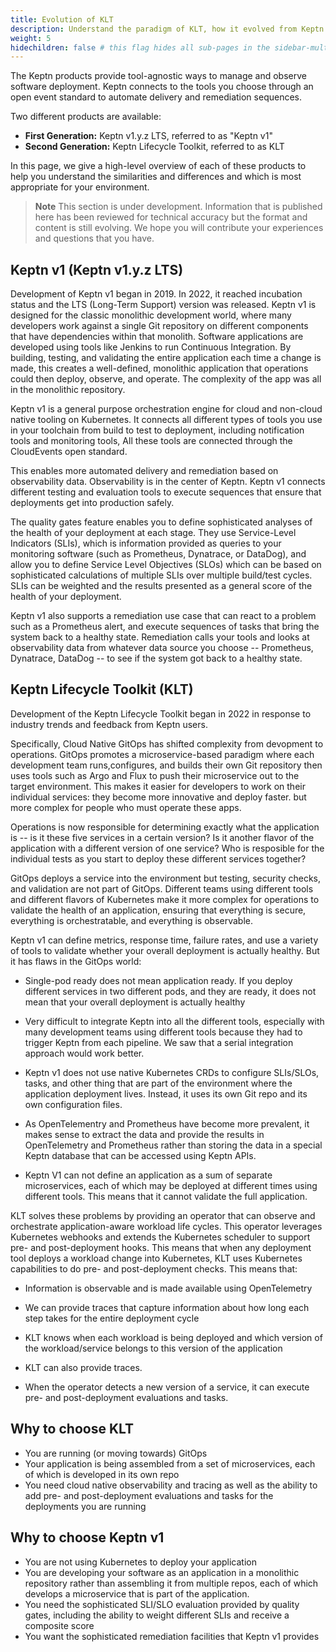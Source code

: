 ```yaml
---
title: Evolution of KLT
description: Understand the paradigm of KLT, how it evolved from Keptn v1, and whether you should migrate to KLT
weight: 5
hidechildren: false # this flag hides all sub-pages in the sidebar-multicard.html
---
```


The Keptn products provide tool-agnostic ways
to manage and observe software deployment.
Keptn connects to the tools you choose
through an open event standard
to automate delivery and remediation sequences.

Two different products are available:

* **First Generation:** Keptn v1.y.z LTS, referred to as "Keptn v1"
* **Second Generation:** Keptn Lifecycle Toolkit, referred to as KLT

In this page, we give a high-level overview
of each of these products
to help you understand the similarities and differences
and which is most appropriate for your environment.

> **Note**
This section is under development.
Information that is published here has been reviewed for technical accuracy
but the format and content is still evolving.
We hope you will contribute your experiences
and questions that you have.

## Keptn v1 (Keptn v1.y.z LTS)

Development of Keptn v1 began in 2019.
In 2022, it reached incubation status
and the LTS (Long-Term Support) version was released.
Keptn v1 is designed for the classic monolithic development world,
where many developers work against a single Git repository
on different components that have dependencies within that monolith.
Software applications are developed
using tools like Jenkins to run Continuous Integration.
By building, testing, and validating the entire application
each time a change is made,
this creates a well-defined, monolithic application
that operations could then deploy, observe, and operate.
The complexity of the app was all in the monolithic repository.

Keptn v1 is a general purpose orchestration engine
for cloud and non-cloud native tooling on Kubernetes.
It connects all different types of tools you use in your toolchain
from build to test to deployment,
including notification tools and monitoring tools,
All these tools are connected
through the CloudEvents open standard.

This enables more automated delivery and remediation
based on observability data.
Observability is in the center of Keptn.
Keptn v1 connects different testing and evaluation tools
to execute sequences
that ensure that deployments get into production safely.

The quality gates feature enables you to define
sophisticated analyses of the health of your deployment
at each stage.
They use Service-Level Indicators (SLIs),
which is information provided as queries to your monitoring software
(such as Prometheus, Dynatrace, or DataDog),
and allow you to define Service Level Objectives (SLOs)
which can be based on sophisticated calculations
of multiple SLIs over multiple build/test cycles.
SLIs can be weighted and the results presented
as a general score of the health of your deployment.

Keptn v1 also supports a remediation use case
that can react to a problem such as a Prometheus alert,
and execute sequences of tasks
that bring the system back to a healthy state.
Remediation calls your tools and looks at observability data
from whatever data source you choose --
Prometheus, Dynatrace, DataDog --
to see if the system got back to a healthy state.

## Keptn Lifecycle Toolkit (KLT)

Development of the Keptn Lifecycle Toolkit began in 2022
in response to industry trends and feedback from Keptn users.

Specifically, Cloud Native GitOps has shifted complexity
from devopment to operations.
GitOps promotes a microservice-based paradigm
where each development team runs,configures,
and builds their own Git repository
then uses tools such as Argo and Flux to push
their microservice out to the target environment.
This makes it easier for developers to work on their individual services:
they become more innovative and deploy faster.
but more complex for people who must operate these apps.

Operations is now responsible for determining
exactly what the application is --
is it these five services in a certain version?
Is it another flavor of the application
with a different version of one service?
Who is resposible for the individual tests
as you start to deploy these different services together?

GitOps deploys a service into the environment
but testing, security checks, and validation are not part of GitOps.
Different teams using different tools
and different flavors of Kubernetes
make it more complex for operations
to validate the health of an application,
ensuring that everything is secure, everything is orchestratable,
and everything is observable.

Keptn v1 can define metrics, response time, failure rates,
and use a variety of tools
to validate whether your overall deployment is actually healthy.
But it has flaws in the GitOps world:

* Single-pod ready does not mean application ready.
  If you deploy different services in two different pods,
  and they are ready,
  it does not mean that your overall deployment is actually healthy

* Very difficult to integrate Keptn into all the different tools,
  especially with many development teams using different tools
  because they had to trigger Keptn from each pipeline.
  We saw that a serial integration approach would work better.

* Keptn v1 does not use native Kubernetes CRDs
  to configure SLIs/SLOs, tasks, and other thing
  that are part of the environment where the application deployment lives.
  Instead, it uses its own Git repo and its own configuration files.

* As OpenTelementry and Prometheus have become more prevalent,
  it makes sense to extract the data
  and provide the results in OpenTelemetry and Prometheus
  rather than storing the data in a special Keptn database
  that can be accessed using Keptn APIs.

* Keptn V1 can not define an application
  as a sum of separate microservices,
  each of which may be deployed at different times
  using different tools.
  This means that it cannot validate the full application.

KLT solves these problems by providing an operator
that can observe and orchestrate application-aware workload life cycles.
This operator leverages Kubernetes webhooks
and extends the Kubernetes scheduler
to support pre- and post-deployment hooks.
This means that when any deployment tool
deploys a workload change into Kubernetes,
KLT uses Kubernetes capabilities
to do pre- and post-deployment checks.
This means that:

* Information is observable and is made available
  using OpenTelemetry
* We can provide traces that capture information
  about how long each step takes for the entire deployment cycle
* KLT knows when each workload is being deployed
  and which version of the workload/service
  belongs to this version of the application
* KLT can also provide traces.

* When the operator detects a new version of a service,
  it can execute pre- and post-deployment evaluations and tasks.

## Why to choose KLT

* You are running (or moving towards) GitOps
* Your application is being assembled
  from a set of microservices,
  each of which is developed in its own repo
* You need cloud native observability and tracing
  as well as the ability to add
  pre- and post-deployment evaluations and tasks
  for the deployments you are running

## Why to choose Keptn v1

* You are not using Kubernetes to deploy your application
* You are developing your software as an application
  in a monolithic repository
  rather than assembling it from multiple repos,
  each of which develops a microservice that is part of the application.
* You need the sophisticated SLI/SLO evaluation provided by quality gates,
  including the ability to weight different SLIs
  and receive a composite score
* You want the sophisticated remediation facilities
  that Keptn v1 provides
